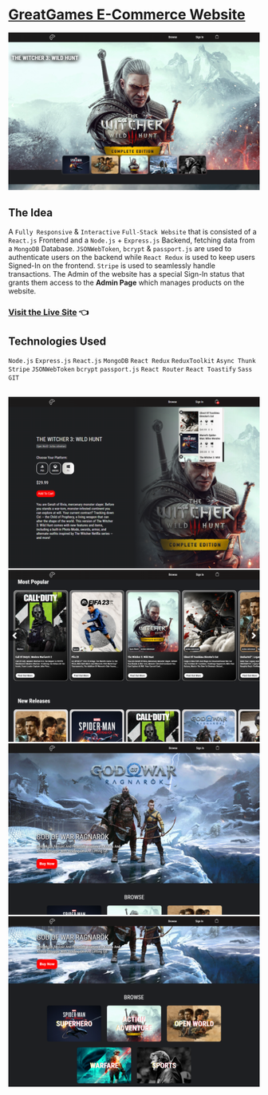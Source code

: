 # [GreatGames E-Commerce Website](https://better-lamb-dungarees.cyclic.app/)

<img src="./screenshots/image-slider.PNG">

<br>

## The Idea
A `Fully Responsive` & `Interactive` `Full-Stack Website` that is consisted of a `React.js` Frontend and a `Node.js` + `Express.js` Backend, fetching data from a `MongoDB` Database. `JSONWebToken`, `bcrypt` & `passport.js` are used to authenticate users on the backend while `React Redux` is used to keep users Signed-In on the frontend. `Stripe` is used to seamlessly handle transactions. The Admin of the website has a special Sign-In status that grants them access to the **Admin Page** which manages products on the website.

### [Visit the Live Site](https://better-lamb-dungarees.cyclic.app/) 👈

## Technologies Used
`Node.js` `Express.js` `React.js` `MongoDB` `React Redux` `ReduxToolkit` `Async Thunk` `Stripe` `JSONWebToken` `bcrypt` `passport.js` `React Router` `React Toastify` `Sass` `GIT`

<br>

<img src="./screenshots/product-page-n-cart.PNG">
<img src="./screenshots/carousels.PNG">
<img src="./screenshots/home-image.PNG">
<img src="./screenshots/home-categories.PNG">
